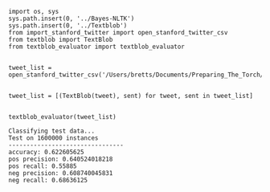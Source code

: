 

    import os, sys
    sys.path.insert(0, '../Bayes-NLTK')
    sys.path.insert(0, '../Textblob')
    from import_stanford_twitter import open_stanford_twitter_csv
    from textblob import TextBlob
    from textblob_evaluator import textblob_evaluator


    tweet_list = open_stanford_twitter_csv('/Users/bretts/Documents/Preparing_The_Torch/StanfordTweetData/training.1600000.processed.noemoticon.csv')


    tweet_list = [(TextBlob(tweet), sent) for tweet, sent in tweet_list]


    textblob_evaluator(tweet_list)

    Classifying test data...
    Test on 1600000 instances
    --------------------------------
    accuracy: 0.622605625
    pos precision: 0.640524018218
    pos recall: 0.55885
    neg precision: 0.608740045831
    neg recall: 0.68636125



    
